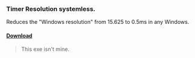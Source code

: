 ### Timer Resolution systemless.
Reduces the "Windows resolution" from 15.625 to 0.5ms in any Windows.

#### [Download](https://github.com/gzmatte/STR/releases/download/1/STR.bat)

> This exe isn't mine.

